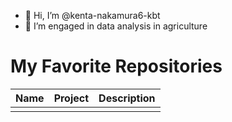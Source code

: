 - 👋 Hi, I’m @kenta-nakamura6-kbt
- 🌱 I’m engaged in data analysis in agriculture

# My Favorite Repositories

|Name|Project|Description|
|---|---|---|
||||
